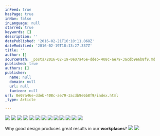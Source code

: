 ```yaml
---
inFeed: true
hasPage: true
inNav: false
inLanguage: null
starred: true
keywords: []
description: ''
datePublished: '2016-02-21T16:10:11.868Z'
dateModified: '2016-02-19T18:13:27.337Z'
title: ''
author: []
sourcePath: _posts/2016-02-19-0e07a46e-ddeb-408c-ae79-3acdb9e6b8f9.md
published: true
authors: []
publisher:
  name: null
  domain: null
  url: null
  favicon: null
url: 0e07a46e-ddeb-408c-ae79-3acdb9e6b8f9/index.html
_type: Article

---
```

![](https://the-grid-user-content.s3-us-west-2.amazonaws.com/c442c5d1-9e51-40b3-a24e-57607deee9bd.jpg)
![](https://the-grid-user-content.s3-us-west-2.amazonaws.com/bef157f7-9aaa-458a-8ac7-6fa73e94b8e1.jpg)
![](https://the-grid-user-content.s3-us-west-2.amazonaws.com/2d63f500-6ae9-46ea-ae77-259523057e8d.jpg)
![](https://the-grid-user-content.s3-us-west-2.amazonaws.com/2cf80a2c-562d-487d-8482-6b8f2f892e04.jpg)
![](https://the-grid-user-content.s3-us-west-2.amazonaws.com/80892a7e-d61a-4df0-8ed3-a8b78bbaf0a9.jpg)
![](https://the-grid-user-content.s3-us-west-2.amazonaws.com/16d42b03-42ca-4da3-bb1e-6aa4dde2632b.jpg)
![](https://the-grid-user-content.s3-us-west-2.amazonaws.com/3b9e5452-df07-46d7-837c-c922034005f3.jpg)
![](https://the-grid-user-content.s3-us-west-2.amazonaws.com/4ba88435-f9e1-4ff5-8e98-2b7e45569f55.jpg)
![](https://the-grid-user-content.s3-us-west-2.amazonaws.com/ab01f88c-2e02-460c-ba14-c44b5cb06913.jpg)
![](https://the-grid-user-content.s3-us-west-2.amazonaws.com/e65b19a4-d39d-40fe-b640-992edd81ccf1.jpg)
![](https://the-grid-user-content.s3-us-west-2.amazonaws.com/e752c3c6-be47-4262-8e69-ef68ba6b2944.jpg)
![](https://the-grid-user-content.s3-us-west-2.amazonaws.com/101781c5-a7cf-428b-9b0c-42245c6b97e5.jpg)
![](https://the-grid-user-content.s3-us-west-2.amazonaws.com/7bb0e656-e0be-4fb6-84d5-3bcf18f764b8.jpg)

Why good design produces great results in our **workplaces**?
![](https://the-grid-user-content.s3-us-west-2.amazonaws.com/236474c4-fdc0-4ca1-bbd4-fe8b6ba8050b.jpg)
![](https://the-grid-user-content.s3-us-west-2.amazonaws.com/b15f3c6e-162a-4447-9e3a-4f086064753e.jpg)